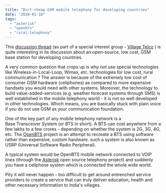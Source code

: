 ```yaml
---
title: "Dirt-cheap GSM mobile telephony for developing countries"
date: "2010-01-18"
tags: 
  - "asterisk"
  - "openbts"
  - "rural-telephony"
---
```


This [discussion thread](http://groups.google.com/group/village-telco-dev/browse_thread/thread/d4465cf1a54f6690?pli=1) (as part of a special interest group - [Village Telco](http://groups.google.com/group/village-telco-dev) ) is quite interesting in its discussion about an open-source, low cost, GSM base station for developing countries.

A very common question that crops up is why not use special technologies like Wireless-in-Local-Loop, Wimax, etc. technologies for low cost, rural communication ? The answer is because of the extremely low cost of consumer GSM hardware (cellphones) as compared to more expensive handsets you would need with other systems. Moreover, the technology to build value-added-services (e.g. weather forecast systems through SMS) is well established in the mobile telephony world - it is not so well developed in other technologies. Which means, you are basically stuck with plain voice if you do not use GSM as your communication foundation.

One of the key part of any mobile telephony network is a Base Transceiver System (or BTS in short). A BTS can cost anywhere from a few lakhs to a few crores - depending on whether the system is 2G, 3G, 4G, etc. The [OpenBTS](http://openbts.sourceforge.net/) project is an attempt to recreate a BTS using software rather than expensive, custom hardware. such a system is also known as USRP (Universal Software Radio Peripheral).

A typical system would be OpenBTS mobile network connected to VOIP lines (through the [Asterisk](http://www.asterisk.org/) open source telephony project) and suddenly you have a cellphone system which is connected the whole wide world.

Pity it will never happen - too difficult to get around entrenched service providers to create a service that can truly deliver education, health and other necessary information to India's villages.
